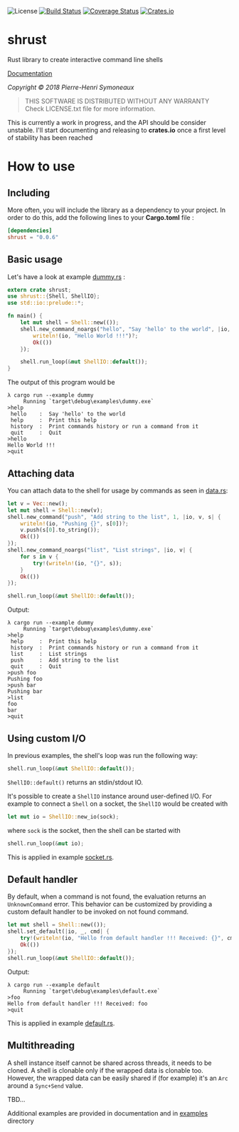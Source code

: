 ![License](http://img.shields.io/badge/license-MIT-lightgrey.svg)
[![Build Status](https://travis-ci.org/phsym/shrust.svg)](https://travis-ci.org/phsym/shrust)
[![Coverage Status](https://coveralls.io/repos/phsym/shrust/badge.svg?branch=master)](https://coveralls.io/github/phsym/shrust?branch=master)
[![Crates.io](https://img.shields.io/crates/v/shrust.svg)](https://crates.io/crates/shrust)

# shrust

Rust library to create interactive command line shells

[Documentation](http://phsym.github.io/shrust)

*Copyright &copy; 2018 Pierre-Henri Symoneaux*

> THIS SOFTWARE IS DISTRIBUTED WITHOUT ANY WARRANTY <br>
> Check LICENSE.txt file for more information. <br>


This is currently a work in progress, and the API should be consider unstable. I'll start documenting and releasing to **crates.io** once a first level of stability has been reached

# How to use

## Including

More often, you will include the library as a dependency to your project. In order to do this, add the following lines to your **Cargo.toml** file :

```toml
[dependencies]
shrust = "0.0.6"
```

## Basic usage

Let's have a look at example [dummy.rs](./examples/dummy.rs) :
```rust
extern crate shrust;
use shrust::{Shell, ShellIO};
use std::io::prelude::*;

fn main() {
    let mut shell = Shell::new(());
    shell.new_command_noargs("hello", "Say 'hello' to the world", |io, _| {
        writeln!(io, "Hello World !!!")?;
        Ok(())
    });

    shell.run_loop(&mut ShellIO::default());
}
```

The output of this program would be
```
λ cargo run --example dummy
     Running `target\debug\examples\dummy.exe`
>help
 hello    :  Say 'hello' to the world
 help     :  Print this help
 history  :  Print commands history or run a command from it
 quit     :  Quit
>hello
Hello World !!!
>quit
```

## Attaching data

You can attach data to the shell for usage by commands as seen in [data.rs](./examples/data.rs):
```rust
let v = Vec::new();
let mut shell = Shell::new(v);
shell.new_command("push", "Add string to the list", 1, |io, v, s| {
    writeln!(io, "Pushing {}", s[0])?;
    v.push(s[0].to_string());
    Ok(())
});
shell.new_command_noargs("list", "List strings", |io, v| {
    for s in v {
        try!(writeln!(io, "{}", s));
    }
    Ok(())
});

shell.run_loop(&mut ShellIO::default());
```
Output:
```
λ cargo run --example dummy
     Running `target\debug\examples\dummy.exe`
>help
 help     :  Print this help
 history  :  Print commands history or run a command from it
 list     :  List strings
 push     :  Add string to the list
 quit     :  Quit
>push foo
Pushing foo
>push bar
Pushing bar
>list
foo
bar
>quit
```

## Using custom I/O
In previous examples, the shell's loop was run the following way:
```rust
shell.run_loop(&mut ShellIO::default());
```
`ShellIO::default()` returns an stdin/stdout IO.

It's possible to create a `ShellIO` instance around user-defined I/O. For example to connect a `Shell` on a socket,
the `ShellIO` would be created with
```rust
let mut io = ShellIO::new_io(sock);
```
where `sock` is the socket, then the shell can be started with
```rust
shell.run_loop(&mut io);
```
This is applied in example [socket.rs](./examples/socket.rs).

## Default handler

By default, when a command is not found, the evaluation returns an `UnknownCommand` error. This behavior can be customized
by providing a custom default handler to be invoked on not found command.
```rust
let mut shell = Shell::new(());
shell.set_default(|io, _, cmd| {
    try!(writeln!(io, "Hello from default handler !!! Received: {}", cmd));
    Ok(())
});
shell.run_loop(&mut ShellIO::default());
```
Output:
```
λ cargo run --example default
     Running `target\debug\examples\default.exe`
>foo
Hello from default handler !!! Received: foo
>quit
```
This is applied in example [default.rs](./examples/default.rs).

## Multithreading
A shell instance itself cannot be shared across threads, it needs to be cloned. A shell is clonable only if the wrapped data
is clonable too. However, the wrapped data can be easily shared if (for example) it's an `Arc` around a `Sync+Send` value.

TBD...

Additional examples are provided in documentation and in [examples](./examples/) directory
